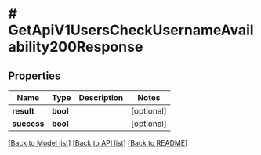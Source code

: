 # # GetApiV1UsersCheckUsernameAvailability200Response

## Properties

Name | Type | Description | Notes
------------ | ------------- | ------------- | -------------
**result** | **bool** |  | [optional]
**success** | **bool** |  | [optional]

[[Back to Model list]](../../README.md#models) [[Back to API list]](../../README.md#endpoints) [[Back to README]](../../README.md)
